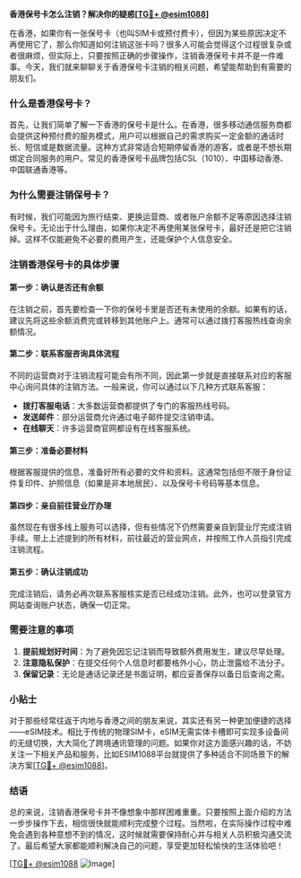 **香港保号卡怎么注销？解决你的疑惑[[TG💪+ @esim1088](https://t.me/s/esim1088)]**

在香港，如果你有一张保号卡（也叫SIM卡或预付费卡），但因为某些原因决定不再使用它了，那么你知道如何注销这张卡吗？很多人可能会觉得这个过程很复杂或者很麻烦，但实际上，只要按照正确的步骤操作，注销香港保号卡并不是一件难事。今天，我们就来聊聊关于香港保号卡注销的相关问题，希望能帮助到有需要的朋友们。

### 什么是香港保号卡？

首先，让我们简单了解一下香港的保号卡是什么。在香港，很多移动通信服务商都会提供这种预付费的服务模式，用户可以根据自己的需求购买一定金额的通话时长、短信或是数据流量。这种方式非常适合短期停留香港的游客，或者是不想长期绑定合同服务的用户。常见的香港保号卡品牌包括CSL（1010）、中国移动香港、中国联通香港等。

### 为什么需要注销保号卡？

有时候，我们可能因为旅行结束、更换运营商、或者账户余额不足等原因选择注销保号卡。无论出于什么理由，如果你决定不再使用某张保号卡，最好还是把它注销掉。这样不仅能避免不必要的费用产生，还能保护个人信息安全。

### 注销香港保号卡的具体步骤

#### 第一步：确认是否还有余额
在注销之前，首先要检查一下你的保号卡里是否还有未使用的余额。如果有的话，建议先将这些余额消费完或转移到其他账户上。通常可以通过拨打客服热线查询余额情况。

#### 第二步：联系客服咨询具体流程
不同的运营商对于注销流程可能会有所不同，因此第一步就是直接联系对应的客服中心询问具体的注销方法。一般来说，你可以通过以下几种方式联系客服：
- **拨打客服电话**：大多数运营商都提供了专门的客服热线号码。
- **发送邮件**：部分运营商允许通过电子邮件提交注销申请。
- **在线聊天**：许多运营商官网都设有在线客服系统。

#### 第三步：准备必要材料
根据客服提供的信息，准备好所有必要的文件和资料。这通常包括但不限于身份证件复印件、护照信息（如果是非本地居民）、以及保号卡号码等基本信息。

#### 第四步：亲自前往营业厅办理
虽然现在有很多线上服务可以选择，但有些情况下仍然需要亲自到营业厅完成注销手续。带上上述提到的所有材料，前往最近的营业网点，并按照工作人员指引完成注销流程。

#### 第五步：确认注销成功
完成注销后，请务必再次联系客服核实是否已经成功注销。此外，也可以登录官方网站查询账户状态，确保一切正常。

### 需要注意的事项

1. **提前规划好时间**：为了避免因忘记注销而导致额外费用发生，建议尽早处理。
2. **注意隐私保护**：在提交任何个人信息时都要格外小心，防止泄露给不法分子。
3. **保留记录**：无论是通话记录还是书面证明，都应妥善保存以备日后查询之需。

### 小贴士

对于那些经常往返于内地与香港之间的朋友来说，其实还有另一种更加便捷的选择——eSIM技术。相比于传统的物理SIM卡，eSIM无需实体卡槽即可实现多设备间的无缝切换，大大简化了跨境通讯管理的问题。如果你对这方面感兴趣的话，不妨关注一下相关产品和服务，比如ESIM1088平台就提供了多种适合不同场景下的解决方案[[TG💪+ @esim1088](https://t.me/s/esim1088)]。

### 结语

总的来说，注销香港保号卡并不像想象中那样困难重重。只要按照上面介绍的方法一步步操作下去，相信很快就能顺利完成整个过程。当然啦，在实际操作过程中难免会遇到各种意想不到的情况，这时候就需要保持耐心并与相关人员积极沟通交流了。最后希望大家都能顺利解决自己的问题，享受更加轻松愉快的生活体验吧！

[[TG💪+ @esim1088](https://t.me/s/esim1088) ![Image](https://i.postimg.cc/4NQfJmqS/Snipaste-2025-05-13-00-14-12.png)]